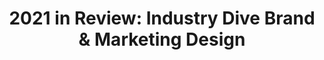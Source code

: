 ---
external_url: https://industrydive.design/2021-in-review-brand-marketing-design-12e72bc47cab
title: '2021 in Review: Industry Dive Brand & Marketing Design'
image: /media/img/posts/blog/2022-09-22-bam/industrydive.png
description: Design work related to making the Industry Dive brand more memorable, attracting new talent to the company, and marketing the company's advertising services
category: highlights
---